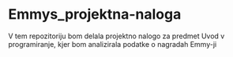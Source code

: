 # Emmys_projektna-naloga
V tem repozitoriju bom delala projektno nalogo za predmet Uvod v programiranje, kjer bom analizirala podatke o nagradah Emmy-ji
